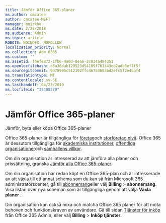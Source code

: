 ```yaml
---
title: Jämför Office 365-planer
ms.author: cmcatee
author: cmcatee-MSFT
manager: mnirkhe
ms.date: 2/28/2018
ms.audience: Admin
ms.topic: article
ROBOTS: NOINDEX, NOFOLLOW
localization_priority: Normal
ms.collection: Adm_O365
ms.custom: ''
ms.assetid: faefe872-1fb6-4a0d-8ea6-3c034a484351
ms.openlocfilehash: c5a36dab129523d54109f761343ed2adb5ef7f5f
ms.sourcegitcommit: 9d78905c512192ffc4675468abd2efc5f2e4baf4
ms.translationtype: MT
ms.contentlocale: sv-SE
ms.lasthandoff: 04/23/2019
ms.locfileid: "32408270"
---
```

# <a name="compare-office-365-plans"></a>Jämför Office 365-planer

Jämför, byta eller köpa Office 365-planer
  
Office 365-planer är tillgängliga för [företag](https://products.office.com/compare-all-microsoft-office-products?tab=2)och [storföretag nivå](https://products.office.com/business/compare-more-office-365-for-business-plans). Office 365 är dessutom tillgängliga för [akademiska institutioner](https://products.office.com/academic/compare-office-365-education-plans), [offentliga organisationer](https://products.office.com/government/compare-office-365-government-plans)och [samhällens villkor](https://products.office.com/nonprofit/office-365-nonprofit-plans-and-pricing?tab=1).
  
Om din organisation är intresserad av att jämföra alla planer och prissättning, granska [Jämför alla Office 365-planer](https://products.office.com/business/compare-more-office-365-for-business-plans).
  
Om din organisation har redan köpt en Office 365-plan och är intresserade av att växla till ett annat schema som du kan så från Microsoft 365 administratörscenter, gå till [abonnemang](https://go.microsoft.com/fwlink/p/?linkid=842054)eller välj **Billing** \> **abonnemang**. Visa listan över nya scheman som är tillgängliga genom att välja **Växla planer** . 
  
Din organisation kan också mixa och matcha Office 365 planer för att möta behoven och funktionskraven av användare. Gå till sidan [Tjänster för inköp](https://go.microsoft.com/fwlink/p/?linkid=868433) från Office 365 Admin, eller välj **Billing** \> **Inköp tjänster**.
  

